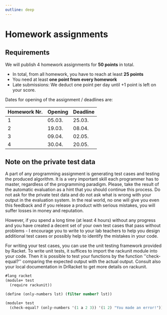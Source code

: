 ```yaml
---
outline: deep
---
```


# Homework assignments

## Requirements

We will publish 4 homework assignments for **50 points** in total.
* In total, from all homework, you have to reach at least **25 points**
* You need at least **one point from every homework**
* Late submissions: We deduct one point per day until +1 point is left on your score.

Dates for opening of the assignment / deadlines are:

| Homework Nr. | Opening | Deadline |
| ------------ | ------- | -------- |
| 1            | 05.03.  | 25.03.   |
| 2            | 19.03.  | 08.04.   |
| 3            | 09.04.  | 02.05.   |
| 4            | 30.04.  | 20.05.   |


## Note on the private test data

A part of any programming assignment is generating test cases and testing the produced algorithm. It
is a very important skill each programmer has to master, regardless of the programming paradigm.
Please, take the result of the automatic evaluation as a hint that you should continue this process.
Do not ask for the private test data and do not ask what is wrong with your output in the evaluation
system. In the real world, no one will give you even this feedback and if you release a product with
serious mistakes, you will suffer losses in money and reputation. 

However, if you spend a long time (at least 4 hours) without any progress and you have
created a decent set of your own test cases that pass without problems - I encourage you to write
to your lab teachers to help you design additional test cases or possibly help to identify the
mistakes in your code.

For writing your test cases, you can use the unit testing framework provided by Racket. To write
unit tests, it suffices to import the rackunit module into your code. Then it is possible to test
your functions by the function ''check-equal?'' comparing the expected output with the actual
output. Consult also your local documentation in DrRacket to get more details on rackunit. 

```scheme
#lang racket
(module+ test
  (require rackunit))

(define (only-numbers lst) (filter number? lst))

(module+ test
  (check-equal? (only-numbers '(1 a 2 3)) '(1 2) "You made an error!"))
```


<!--
/*
To fulfill your wish from the lecture, I provide an extra test case for the first homework assignment with Arnold Schwarzenegger. The input image is
{{https://drive.google.com/file/d/11lT2PHHRaa_DKIEl0VOylh0T9VQ1o5E1/view?usp=sharing|here}}. The output for the block size 8x16 and ''chars=" .,:;ox%#@"'' is {{https://drive.google.com/file/d/1hZUSwl__bxdBsJrbFtTBtPeyepZlnhzK/view?usp=sharing|here}}. 
*/

/*
==== Homework assignment 2 ====

<note important>Submit your solution as a zip archive containing a single file named **hw2.rkt**.</note>
<note important>Using the built-in function ''eval'' is not allowed!</note>

The assignment description can be found [[https://drive.google.com/file/d/1eA9_4UfsAW_ueexL47_CZnW1pD5vMuFm/view?usp=share_link|here]].

===== Haskell =====

==== Homework assignment 3 ====

<note important>Submit your solution as a zip archive containing a single file named **Hw3.hs**.</note>

The description of the assignment can be found [[https://drive.google.com/file/d/1kAKrg4dRf6Z5BDXk7-O1B5Inhh-cIaNS/view?usp=share_link|here]].

==== Homework assignment 4 ====

<note important>Submit your solution as a zip archive containing a single file with the name **Hw4.hs**.</note>

The description of the assignment can be found [[https://drive.google.com/file/d/1rXAKtlkkRFhzfrKPY0LkbYQIXG6LApuM/view?usp=sharing|here]].
The module ''Parser.hs'' can be downloaded [[https://drive.google.com/file/d/1zVbVpSl0UphPmglpGa94P0TQI3OVMPAL/view?usp=sharing|here]].

*-->

